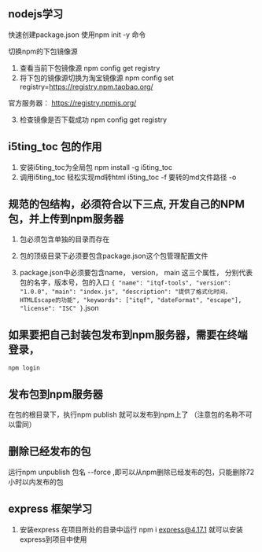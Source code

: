 ## nodejs学习

快速创建package.json 使用npm init -y 命令


切换npm的下包镜像源

1. 查看当前下包镜像源
npm config get registry
2. 将下包的镜像源切换为淘宝镜像源
npm config set registry=https://registry.npm.taobao.org/

官方服务器： https://registry.npmjs.org/

3. 检查镜像是否下载成功
npm config get registry


## i5ting_toc 包的作用

1. 安装i5ting_toc为全局包
npm install -g i5ting_toc
2. 调用i5ting_toc 轻松实现md转html
i5ting_toc -f 要转的md文件路径 -o

## 规范的包结构，必须符合以下三点, 开发自己的NPM包，并上传到npm服务器

1. 包必须包含单独的目录而存在

2. 包的顶级目录下必须要包含package.json这个包管理配置文件

3. package.json中必须要包含name， version， main 这三个属性， 分别代表包的名字，版本号，包的入口
`
{
    "name": "itqf-tools",
    "version": "1.0.0",
    "main": "index.js",
    "description": "提供了格式化时间，HTMLEscape的功能",
    "keywords": ["itqf", "dateFormat", "escape"],
    "license": "ISC"
}
`.json

## 如果要把自己封装包发布到npm服务器，需要在终端登录， 
```
npm login

```

## 发布包到npm服务器

在包的根目录下，执行npm publish 就可以发布到npm上了 （注意包的名称不可以雷同）

## 删除已经发布的包

运行npm unpublish 包名 --force ,即可以从npm删除已经发布的包，只能删除72小时以内发布的包



## express 框架学习

1. 安装express  在项目所处的目录中运行 npm i express@4.17.1 就可以安装express到项目中使用

